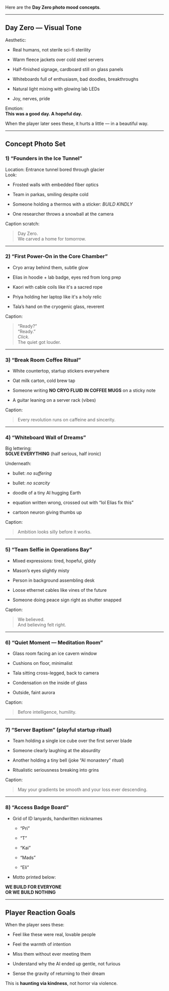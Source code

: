 Here are the **Day Zero photo mood concepts**.

---

## **Day Zero — Visual Tone**

Aesthetic:

- Real humans, not sterile sci-fi sterility
    
- Warm fleece jackets over cold steel servers
    
- Half-finished signage, cardboard still on glass panels
    
- Whiteboards full of enthusiasm, bad doodles, breakthroughs
    
- Natural light mixing with glowing lab LEDs
    
- Joy, nerves, pride
    

Emotion:  
**This was a good day. A hopeful day.**

When the player later sees these, it hurts a little — in a beautiful way.

---

## **Concept Photo Set**

### **1) “Founders in the Ice Tunnel”**

Location: Entrance tunnel bored through glacier  
Look:

- Frosted walls with embedded fiber optics
    
- Team in parkas, smiling despite cold
    
- Someone holding a thermos with a sticker: _BUILD KINDLY_
    
- One researcher throws a snowball at the camera
    

Caption scratch:

> Day Zero.  
> We carved a home for tomorrow.

---

### **2) “First Power-On in the Core Chamber”**

- Cryo array behind them, subtle glow
    
- Elias in hoodie + lab badge, eyes red from long prep
    
- Kaori with cable coils like it's a sacred rope
    
- Priya holding her laptop like it's a holy relic
    
- Tala’s hand on the cryogenic glass, reverent
    

Caption:

> “Ready?”  
> “Ready.”  
> _Click._  
> The quiet got louder.

---

### **3) “Break Room Coffee Ritual”**

- White countertop, startup stickers everywhere
    
- Oat milk carton, cold brew tap
    
- Someone writing **NO CRYO FLUID IN COFFEE MUGS** on a sticky note
    
- A guitar leaning on a server rack (vibes)
    

Caption:

> Every revolution runs on caffeine and sincerity.

---

### **4) “Whiteboard Wall of Dreams”**

Big lettering:  
**SOLVE EVERYTHING** (half serious, half ironic)

Underneath:

- bullet: _no suffering_
    
- bullet: _no scarcity_
    
- doodle of a tiny AI hugging Earth
    
- equation written wrong, crossed out with “lol Elias fix this”
    
- cartoon neuron giving thumbs up
    

Caption:

> Ambition looks silly before it works.

---

### **5) “Team Selfie in Operations Bay”**

- Mixed expressions: tired, hopeful, giddy
    
- Mason’s eyes slightly misty
    
- Person in background assembling desk
    
- Loose ethernet cables like vines of the future
    
- Someone doing peace sign right as shutter snapped
    

Caption:

> We believed.  
> And believing felt right.

---

### **6) “Quiet Moment — Meditation Room”**

- Glass room facing an ice cavern window
    
- Cushions on floor, minimalist
    
- Tala sitting cross-legged, back to camera
    
- Condensation on the inside of glass
    
- Outside, faint aurora
    

Caption:

> Before intelligence, humility.

---

### **7) “Server Baptism” (playful startup ritual)**

- Team holding a single ice cube over the first server blade
    
- Someone clearly laughing at the absurdity
    
- Another holding a tiny bell (joke “AI monastery” ritual)
    
- Ritualistic seriousness breaking into grins
    

Caption:

> May your gradients be smooth and your loss ever descending.

---

### **8) “Access Badge Board”**

- Grid of ID lanyards, handwritten nicknames
    
    - “Pri”
        
    - “T”
        
    - “Kai”
        
    - “Mads”
        
    - “Eli”
        
- Motto printed below:
    

**WE BUILD FOR EVERYONE  
OR WE BUILD NOTHING**

---

## **Player Reaction Goals**

When the player sees these:

- Feel like these were real, lovable people
    
- Feel the warmth of intention
    
- Miss them without ever meeting them
    
- Understand why the AI ended up gentle, not furious
    
- Sense the gravity of returning to their dream
    

This is **haunting via kindness**, not horror via violence.
